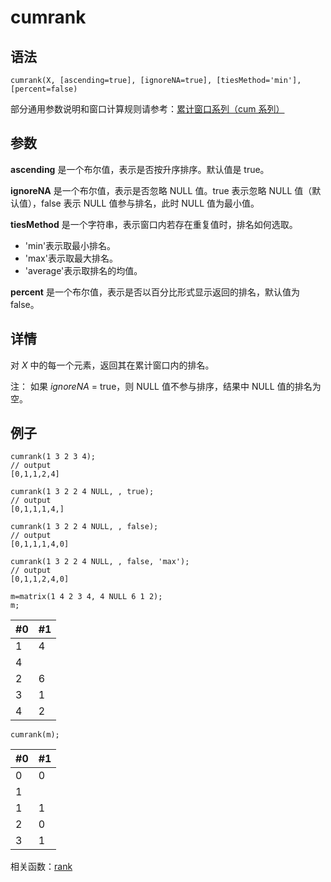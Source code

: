 # cumrank

## 语法

`cumrank(X, [ascending=true], [ignoreNA=true],
[tiesMethod='min'], [percent=false)`

部分通用参数说明和窗口计算规则请参考：[累计窗口系列（cum 系列）](../themes/cumFunctions.html)

## 参数

**ascending** 是一个布尔值，表示是否按升序排序。默认值是 true。

**ignoreNA** 是一个布尔值，表示是否忽略 NULL 值。true 表示忽略 NULL 值（默认值），false 表示 NULL 值参与排名，此时
NULL 值为最小值。

**tiesMethod** 是一个字符串，表示窗口内若存在重复值时，排名如何选取。

* 'min'表示取最小排名。
* 'max'表示取最大排名。
* 'average'表示取排名的均值。

**percent** 是一个布尔值，表示是否以百分比形式显示返回的排名，默认值为 false。

## 详情

对 *X* 中的每一个元素，返回其在累计窗口内的排名。

注： 如果
*ignoreNA* = true，则 NULL 值不参与排序，结果中 NULL 值的排名为空。

## 例子

```
cumrank(1 3 2 3 4);
// output
[0,1,1,2,4]

cumrank(1 3 2 2 4 NULL, , true);
// output
[0,1,1,1,4,]

cumrank(1 3 2 2 4 NULL, , false);
// output
[0,1,1,1,4,0]

cumrank(1 3 2 2 4 NULL, , false, 'max');
// output
[0,1,1,2,4,0]

m=matrix(1 4 2 3 4, 4 NULL 6 1 2);
m;
```

| #0 | #1 |
| --- | --- |
| 1 | 4 |
| 4 |  |
| 2 | 6 |
| 3 | 1 |
| 4 | 2 |

```
cumrank(m);
```

| #0 | #1 |
| --- | --- |
| 0 | 0 |
| 1 |  |
| 1 | 1 |
| 2 | 0 |
| 3 | 1 |

相关函数：[rank](../r/rank.html)

